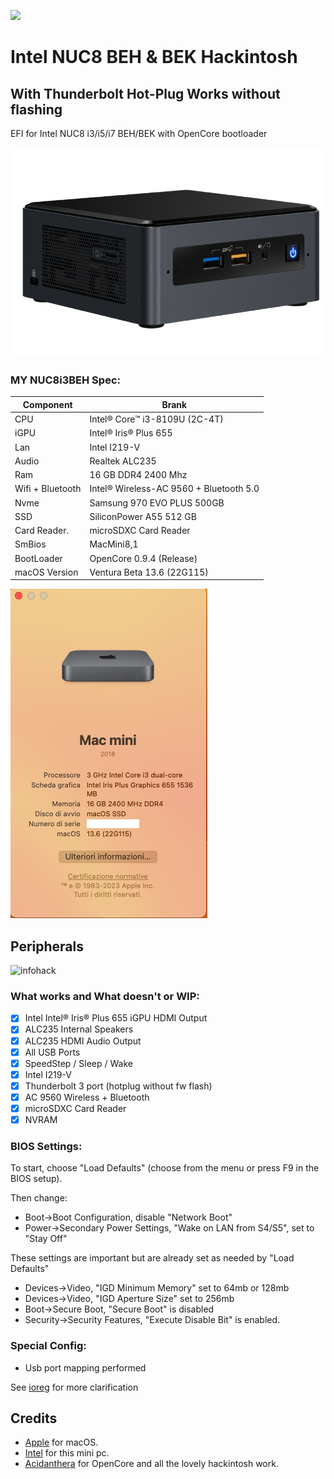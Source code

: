 [![](https://img.shields.io/badge/EFI-Release-informational?style=flat&logo=apple&logoColor=white&color=9debeb)](https://github.com/Lorys89/Intel-NUC8-Hackintosh/releases)

# Intel NUC8 BEH & BEK Hackintosh
## With Thunderbolt Hot-Plug Works without flashing

EFI for Intel NUC8 i3/i5/i7 BEH/BEK with OpenCore bootloader

![descrizione](./Screenshot/pc.png)

### MY NUC8i3BEH Spec:

| Component        | Brank                                  |
| ---------------- | ---------------------------------------|
| CPU              | Intel® Core™ i3-8109U (2C-4T)          |
| iGPU             | Intel® Iris® Plus 655                  |
| Lan              | Intel I219-V                           |
| Audio            | Realtek ALC235                         |
| Ram              | 16 GB DDR4 2400 Mhz                    |
| Wifi + Bluetooth | Intel® Wireless-AC 9560 + Bluetooth 5.0|
| Nvme             | Samsung 970 EVO PLUS 500GB             |
| SSD              | SiliconPower A55 512 GB                |
| Card Reader.     | microSDXC Card Reader                  |
| SmBios           | MacMini8,1                             |
| BootLoader       | OpenCore 0.9.4 (Release)               |
| macOS Version    | Ventura Beta 13.6 (22G115)             |


![info](./Screenshot/info.png)

## Peripherals

![infohack](./Screenshot/hackintooldevice.png)


### What works and What doesn't or WIP:

- [x] Intel Intel® Iris® Plus 655 iGPU HDMI Output
- [x] ALC235 Internal Speakers
- [x] ALC235 HDMI Audio Output
- [x] All USB Ports 
- [x] SpeedStep / Sleep / Wake
- [x] Intel I219-V
- [x] Thunderbolt 3 port (hotplug without fw flash)
- [x] AC 9560 Wireless + Bluetooth
- [x] microSDXC Card Reader
- [x] NVRAM

### BIOS Settings:
To start, choose "Load Defaults" (choose from the menu or press F9 in the BIOS setup).

Then change:
- Boot->Boot Configuration, disable "Network Boot"
- Power->Secondary Power Settings, "Wake on LAN from S4/S5", set to "Stay Off"

These settings are important but are already set as needed by "Load Defaults"
- Devices->Video, "IGD Minimum Memory" set to 64mb or 128mb
- Devices->Video, "IGD Aperture Size" set to 256mb
- Boot->Secure Boot, "Secure Boot" is disabled
- Security->Security Features, "Execute Disable Bit" is enabled.

### Special Config:

- Usb port mapping performed


See [ioreg](./macminik.ioreg) for more clarification

## Credits

- [Apple](https://apple.com) for macOS.
- [Intel](https://www.intel.it/content/www/it/it/products/details/nuc.html) for this mini pc.
- [Acidanthera](https://github.com/acidanthera) for OpenCore and all the lovely hackintosh work.
